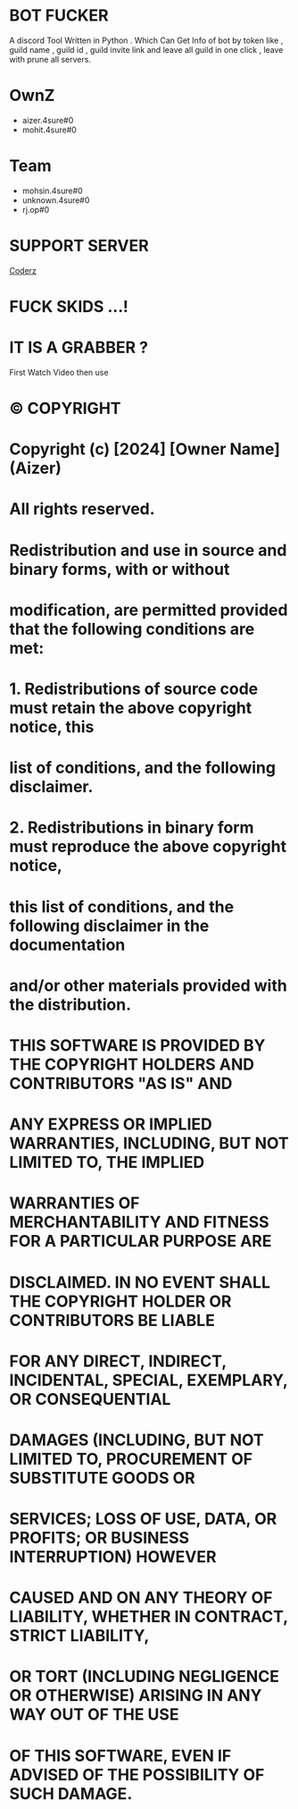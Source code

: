 # BOT FUCKER 
A discord Tool Written in Python . Which Can Get Info of bot by token like , guild name , guild id , guild invite link and leave all guild in one click , leave with prune all servers. 

# OwnZ

- aizer.4sure#0
- mohit.4sure#0

# Team

- mohsin.4sure#0
- unknown.4sure#0
- rj.op#0

# SUPPORT SERVER

[Coderz](https://discord.gg/coderz)

# FUCK SKIDS ...!

# IT IS A GRABBER ?

First Watch Video then use


# © COPYRIGHT 

# Copyright (c) [2024] [Owner Name] (Aizer)
# All rights reserved.

# Redistribution and use in source and binary forms, with or without
# modification, are permitted provided that the following conditions are met:

# 1. Redistributions of source code must retain the above copyright notice, this
#    list of conditions, and the following disclaimer.
# 2. Redistributions in binary form must reproduce the above copyright notice,
#    this list of conditions, and the following disclaimer in the documentation
#    and/or other materials provided with the distribution.

# THIS SOFTWARE IS PROVIDED BY THE COPYRIGHT HOLDERS AND CONTRIBUTORS "AS IS" AND
# ANY EXPRESS OR IMPLIED WARRANTIES, INCLUDING, BUT NOT LIMITED TO, THE IMPLIED
# WARRANTIES OF MERCHANTABILITY AND FITNESS FOR A PARTICULAR PURPOSE ARE
# DISCLAIMED. IN NO EVENT SHALL THE COPYRIGHT HOLDER OR CONTRIBUTORS BE LIABLE
# FOR ANY DIRECT, INDIRECT, INCIDENTAL, SPECIAL, EXEMPLARY, OR CONSEQUENTIAL
# DAMAGES (INCLUDING, BUT NOT LIMITED TO, PROCUREMENT OF SUBSTITUTE GOODS OR
# SERVICES; LOSS OF USE, DATA, OR PROFITS; OR BUSINESS INTERRUPTION) HOWEVER
# CAUSED AND ON ANY THEORY OF LIABILITY, WHETHER IN CONTRACT, STRICT LIABILITY,
# OR TORT (INCLUDING NEGLIGENCE OR OTHERWISE) ARISING IN ANY WAY OUT OF THE USE
# OF THIS SOFTWARE, EVEN IF ADVISED OF THE POSSIBILITY OF SUCH DAMAGE.
